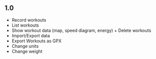## 1.0

* Record workouts
* List workouts
* Show workout data (map, speed diagram, energy) + Delete workouts
* Import/Export data
* Export Workouts as GPX
* Change units
* Change weight